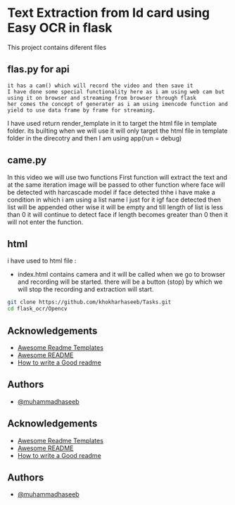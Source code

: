 # Text Extraction from Id card using Easy OCR in flask
This project contains diferent files
## flas.py for api 
    it has a cam() which will record the video and then save it 
    I have done some special functionality here as i am using web cam but using it on browser and streaming from browser through flask
    her comes the concept of generater as i am using imencode function and yield to use data frame by frame for streaming.

I have used return render_template in it to target the html file in template folder.
its builting  when we will  use it will only target the html file in template folder in the direcotry
and then I am using app(run = debug)

## came.py
In this video we will use two functions
First function will extract the text and at the same iteration image will be passed to other function where face will be detected with harcascade model if face detected thhe i have make a condition in which i am using a list name l just for it igf face detected
then list will be appended other wise it will be empty and till length of list is less than 0 it will continue to detect face if length becomes greater than 0 then it will not enter the function.  

## html 
i have used to html file :
- index.html contains camera and it will be called when we go to browser and recording will be started.
 there will be a button (stop) by which we will stop the recording and extraction will start.

 ```bash  
git clone https://github.com/khokharhaseeb/Tasks.git
cd flask_ocr/Opencv
```
 
## Acknowledgements

 - [Awesome Readme Templates](https://awesomeopensource.com/project/elangosundar/awesome-README-templates)
 - [Awesome README](https://github.com/matiassingers/awesome-readme)
 - [How to write a Good readme](https://bulldogjob.com/news/449-how-to-write-a-good-readme-for-your-github-project)


## Authors

- [@muhammadhaseeb](https://github.com/khokharhaseeb/Tasks.git)




## Acknowledgements

 - [Awesome Readme Templates](https://awesomeopensource.com/project/elangosundar/awesome-README-templates)
 - [Awesome README](https://github.com/matiassingers/awesome-readme)
 - [How to write a Good readme](https://bulldogjob.com/news/449-how-to-write-a-good-readme-for-your-github-project)


## Authors

- [@muhammadhaseeb](https://www.github.com/octokatherine)



